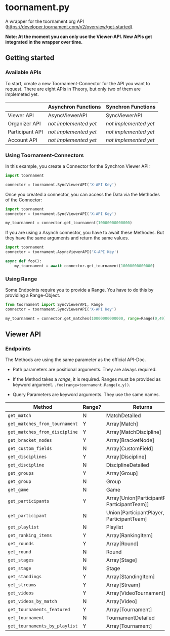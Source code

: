 # toornament.py
A wrapper for the toornament.org API (https://developer.toornament.com/v2/overview/get-started).

**Note: At the moment you can only use the Viewer-API. New APIs get integrated in the wrapper over time.**

## Getting started

### Available APIs

To start, create a new Toornament-Connector for the API you want to request. There are eight APIs in Theory, but only two of them are implemeted yet.

|                 | Asynchron Functions   | Synchron Functions    |
| --------------- | --------------------- | --------------------- |
| Viewer API      | AsyncViewerAPI        | SyncViewerAPI         |
| Organizer API   | *not implemented yet* | *not implemented yet* |
| Participant API | *not implemented yet* | *not implemented yet* |
| Account API     | *not implemented yet* | *not implemented yet* |

### Using Toornament-Connectors

In this example, you create a Connector for the Synchron Viewer API:

````python
import toornament

connector = toornament.SyncViewerAPI('X-API Key')
````

Once you created a connector, you can access the Data via the Methodes of the Connector:

````python
import toornament
connector = toornament.SyncViewerAPI('X-API Key')

my_tournament = connector.get_tournament(10000000000000)
````

 If you are using  a Asynch connector, you have to await these Methodes. But they have the same arguments and return the same values.

````python
import toornament
connector = toornament.AsyncViewerAPI('X-API Key')

async def foo():
	my_tournament = await connector.get_tournament(10000000000000)
````

### Using Range

Some Endpoints require you to provide a Range. You have to do this by providing a Range-Object.

```python
from toornament import SyncViewerAPI, Range
connector = toornament.SyncViewerAPI('X-API Key')

my_tournament = connector.get_matches(10000000000000, range=Range(0,49))
```

## Viewer API

### Endpoints

The Methods are using the same parameter as the official API-Doc. 

- Path parameters are positional arguments. They are always required.

- If the Method takes a *range*, it is required. Ranges must be provided as keyword argument. `.foo(range=toornament.Range(x,y))`.

- Query Parameters are keyword arguments. They use the same names.

| Method                        | Range? | Returns                                          | Documentation                                                |
| ----------------------------- | ------ | ------------------------------------------------ | ------------------------------------------------------------ |
| `get_match`                   | N      | MatchDetailed                                    | [here](https://developer.toornament.com/v2/doc/viewer_matches#get:tournaments:tournament_id:matches:id) |
| `get_matches_from_tournament` | Y      | Array[Match]                                     | [here](https://developer.toornament.com/v2/doc/viewer_matches#get:tournaments:tournament_id:matches) |
| `get_matches_from_discipline` | Y      | Array[MatchDiscipline]                           | [here](https://developer.toornament.com/v2/doc/viewer_matches#get:disciplines:discipline_id:matches) |
| `get_bracket_nodes`           | Y      | Array[BracketNode]                               | [here](https://developer.toornament.com/v2/doc/viewer_bracket_nodes#get:tournaments:tournament_id:stages:stage_id:bracket-nodes) |
| `get_custom_fields`           | N      | Array[CustomField]                               | [here](https://developer.toornament.com/v2/doc/viewer_custom_fields#get:tournaments:tournament_id:custom-fields) |
| `get_disciplines`             | Y      | Array[Discipline]                                | [here](https://developer.toornament.com/v2/doc/viewer_disciplines#get:disciplines) |
| `get_discipline`              | N      | DisciplineDetailed                               | [here](https://developer.toornament.com/v2/doc/viewer_disciplines#get:disciplines:id) |
| `get_groups`                  | Y      | Array[Group]                                     | [here](https://developer.toornament.com/v2/doc/viewer_groups#get:tournaments:tournament_id:groups) |
| `get_group`                   | N      | Group                                            | [here](https://developer.toornament.com/v2/doc/viewer_groups#get:tournaments:tournament_id:groups:id) |
| `get_game`                    | N      | Game                                             | [here](https://developer.toornament.com/v2/doc/viewer_match_games#get:tournaments:tournament_id:matches:match_id:games:number) |
| `get_participants`            | Y      | Array[Union[ParticipantPlayer, ParticipantTeam]] | [here](https://developer.toornament.com/v2/doc/viewer_participants#get:tournaments:tournament_id:participants) |
| `get_participant`             | N      | Union[ParticipantPlayer, ParticipantTeam]        | [here](https://developer.toornament.com/v2/doc/viewer_participants#get:tournaments:tournament_id:participants:id) |
| `get_playlist`                | N      | Playlist                                         | [here](https://developer.toornament.com/v2/doc/viewer_playlists#get:playlists:id) |
| `get_ranking_items`           | Y      | Array[RankingItem]                               | [here](https://developer.toornament.com/v2/doc/viewer_ranking_items#get:tournaments:tournament_id:stages:stage_id:ranking-items) |
| `get_rounds`                  | Y      | Array[Round]                                     | [here](https://developer.toornament.com/v2/doc/viewer_rounds#get:tournaments:tournament_id:rounds) |
| `get_round`                   | N      | Round                                            | [here](https://developer.toornament.com/v2/doc/viewer_rounds#get:tournaments:tournament_id:rounds:id) |
| `get_stages`                  | N      | Array[Stage]                                     | [here](https://developer.toornament.com/v2/doc/viewer_stages#get:tournaments:tournament_id:stages) |
| `get_stage`                   | N      | Stage                                            | [here](https://developer.toornament.com/v2/doc/viewer_stages#get:tournaments:tournament_id:stages:id) |
| `get_standings`               | Y      | Array[StandingItem]                              | [here](https://developer.toornament.com/v2/doc/viewer_standings#get:standings) |
| `get_streams`                 | Y      | Array[Stream]                                    | [here](https://developer.toornament.com/v2/doc/viewer_streams#get:tournaments:tournament_id:streams) |
| `get_videos`                  | Y      | Array[VideoTournament]                           | [here](https://developer.toornament.com/v2/doc/viewer_videos#get:tournaments:tournament_id:videos) |
| `get_videos_by_match`         | N      | Array[Video]                                     | [here](https://developer.toornament.com/v2/doc/viewer_videos#get:tournaments:tournament_id:matches:match_id:videos) |
| `get_tournaments_featured`    | Y      | Array[Tournament]                                | [here](https://developer.toornament.com/v2/doc/viewer_tournaments#get:tournamentsfeatured) |
| `get_tournament`              | N      | TournamentDetailed                               | [here](https://developer.toornament.com/v2/doc/viewer_tournaments#get:tournaments:id) |
| `get_tournaments_by_playlist` | Y      | Array[Tournament]                                | [here](https://developer.toornament.com/v2/doc/viewer_tournaments#get:playlists:id:tournaments) |

